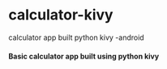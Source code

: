 # calculator-kivy
calculator app built python kivy -android

#### Basic calculator app built using python kivy

    
